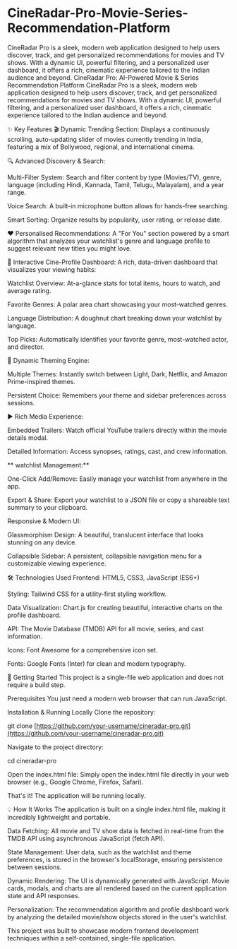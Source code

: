 # CineRadar-Pro-Movie-Series-Recommendation-Platform
CineRadar Pro is a sleek, modern web application designed to help users discover, track, and get personalized recommendations for movies and TV shows. With a dynamic UI, powerful filtering, and a personalized user dashboard, it offers a rich, cinematic experience tailored to the Indian audience and beyond.
CineRadar Pro: AI-Powered Movie & Series Recommendation Platform
CineRadar Pro is a sleek, modern web application designed to help users discover, track, and get personalized recommendations for movies and TV shows. With a dynamic UI, powerful filtering, and a personalized user dashboard, it offers a rich, cinematic experience tailored to the Indian audience and beyond.

✨ Key Features
🎬 Dynamic Trending Section: Displays a continuously scrolling, auto-updating slider of movies currently trending in India, featuring a mix of Bollywood, regional, and international cinema.

🔍 Advanced Discovery & Search:

Multi-Filter System: Search and filter content by type (Movies/TV), genre, language (including Hindi, Kannada, Tamil, Telugu, Malayalam), and a year range.

Voice Search: A built-in microphone button allows for hands-free searching.

Smart Sorting: Organize results by popularity, user rating, or release date.

❤️ Personalised Recommendations: A "For You" section powered by a smart algorithm that analyzes your watchlist's genre and language profile to suggest relevant new titles you might love.

👤 Interactive Cine-Profile Dashboard: A rich, data-driven dashboard that visualizes your viewing habits:

Watchlist Overview: At-a-glance stats for total items, hours to watch, and average rating.

Favorite Genres: A polar area chart showcasing your most-watched genres.

Language Distribution: A doughnut chart breaking down your watchlist by language.

Top Picks: Automatically identifies your favorite genre, most-watched actor, and director.

🎨 Dynamic Theming Engine:

Multiple Themes: Instantly switch between Light, Dark, Netflix, and Amazon Prime-inspired themes.

Persistent Choice: Remembers your theme and sidebar preferences across sessions.

▶️ Rich Media Experience:

Embedded Trailers: Watch official YouTube trailers directly within the movie details modal.

Detailed Information: Access synopses, ratings, cast, and crew information.

** watchlist Management:**

One-Click Add/Remove: Easily manage your watchlist from anywhere in the app.

Export & Share: Export your watchlist to a JSON file or copy a shareable text summary to your clipboard.

Responsive & Modern UI:

Glassmorphism Design: A beautiful, translucent interface that looks stunning on any device.

Collapsible Sidebar: A persistent, collapsible navigation menu for a customizable viewing experience.

🛠️ Technologies Used
Frontend: HTML5, CSS3, JavaScript (ES6+)

Styling: Tailwind CSS for a utility-first styling workflow.

Data Visualization: Chart.js for creating beautiful, interactive charts on the profile dashboard.

API: The Movie Database (TMDB) API for all movie, series, and cast information.

Icons: Font Awesome for a comprehensive icon set.

Fonts: Google Fonts (Inter) for clean and modern typography.

🚀 Getting Started
This project is a single-file web application and does not require a build step.

Prerequisites
You just need a modern web browser that can run JavaScript.

Installation & Running Locally
Clone the repository:

git clone [https://github.com/your-username/cineradar-pro.git](https://github.com/your-username/cineradar-pro.git)

Navigate to the project directory:

cd cineradar-pro

Open the index.html file:
Simply open the index.html file directly in your web browser (e.g., Google Chrome, Firefox, Safari).

That's it! The application will be running locally.

💡 How It Works
The application is built on a single index.html file, making it incredibly lightweight and portable.

Data Fetching: All movie and TV show data is fetched in real-time from the TMDB API using asynchronous JavaScript (fetch API).

State Management: User data, such as the watchlist and theme preferences, is stored in the browser's localStorage, ensuring persistence between sessions.

Dynamic Rendering: The UI is dynamically generated with JavaScript. Movie cards, modals, and charts are all rendered based on the current application state and API responses.

Personalization: The recommendation algorithm and profile dashboard work by analyzing the detailed movie/show objects stored in the user's watchlist.

This project was built to showcase modern frontend development techniques within a self-contained, single-file application.
